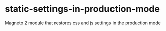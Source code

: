 # static-settings-in-production-mode
Magneto 2 module that restores css and js settings in the production mode
